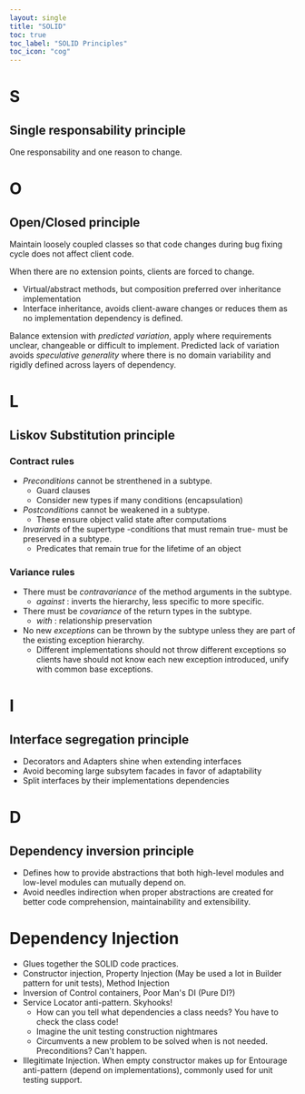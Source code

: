 ```yaml
---
layout: single
title: "SOLID"
toc: true
toc_label: "SOLID Principles"
toc_icon: "cog"
---
```


# S
## Single responsability principle

One responsability and one reason to change.

# O
## Open/Closed principle

Maintain loosely coupled classes so that code changes during bug fixing cycle does not affect client code.

When there are no extension points, clients are forced to change.
- Virtual/abstract methods, but composition preferred over inheritance implementation
- Interface inheritance, avoids client-aware changes or reduces them as no implementation dependency is defined.

Balance extension with *predicted variation*, apply where requirements unclear, changeable or difficult to implement. Predicted lack of variation avoids *speculative generality* where there is no domain variability and rigidly defined across layers of dependency.

# L
## Liskov Substitution principle

### Contract rules
- *Preconditions* cannot be strenthened in a subtype.
    - Guard clauses
    - Consider new types if many conditions (encapsulation)
- *Postconditions* cannot be weakened in a subtype.
    - These ensure object valid state after computations
- *Invariants* of the supertype -conditions that must remain true- must be preserved in a subtype.
    - Predicates that remain true for the lifetime of an object

### Variance rules

- There must be *contravariance* of the method arguments in the subtype.
    - *against* : inverts the hierarchy, less specific to more specific.
- There must be *covariance* of the return types in the subtype.
    - *with* : relationship preservation
- No new *exceptions* can be thrown by the subtype unless they are part of the existing exception hierarchy.
    - Different implementations should not throw different exceptions so clients have should not know each new exception introduced, unify with common base exceptions.

# I
## Interface segregation principle

- Decorators and Adapters shine when extending interfaces
- Avoid becoming large subsytem facades in favor of adaptability
- Split interfaces by their implementations dependencies

# D
## Dependency inversion principle

- Defines how to provide abstractions that both high-level modules and low-level modules can mutually depend on.
- Avoid needles indirection when proper abstractions are created for better code comprehension, maintainability and extensibility.

# Dependency Injection

- Glues together the SOLID code practices.
- Constructor injection, Property Injection (May be used a lot in Builder pattern for unit tests), Method Injection
- Inversion of Control containers, Poor Man's DI (Pure DI?)
- Service Locator anti-pattern. Skyhooks!
    - How can you tell what dependencies a class needs? You have to check the class code!
    - Imagine the unit testing construction nightmares
    - Circumvents a new problem to be solved when is not needed. Preconditions? Can't happen.
- Illegitimate Injection. When empty constructor makes up for Entourage anti-pattern (depend on implementations), commonly used for unit testing support.